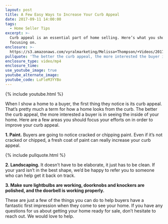 ```yaml
---
layout: post
title: A Few Easy Ways to Increase Your Curb Appeal
date: 2017-09-11 14:00:00
tags:
  - Home Seller Tips
excerpt: >-
  Curb appeal is an essential part of home selling. Here’s what you should be
  focusing on.
enclosure: >-
  https://s3.amazonaws.com/vyralmarketing/Melissa+Thompson/+Videos/2017/September/Memphis+Real+Estate+Agent-+A+Few+Easy+Ways+to+Increase+Your+Curb+Appeal.mp4
pullquote: 'The better the curb appeal, the more interested the buyer is.'
enclosure_type: video/mp4
enclosure_time:
use_youtube_image: true
youtube_alternate_image:
youtube_code: LuFleM3YYBo
---
```



{% include youtube.html %}

When I show a home to a buyer, the first thing they notice is its curb appeal. That’s pretty much a term for how a home looks from the curb. The better the curb appeal, the more interested a buyer is in seeing the inside of your home. Here are a few areas you should focus your efforts on in order to improve your curb appeal.

**1. Paint.** Buyers are going to notice cracked or chipping paint. Even if it’s not cracked or chipped, a fresh coat of paint can really increase your curb appeal.

{% include pullquote.html %}

**2. Landscaping.** It doesn’t have to be elaborate, it just has to be clean. If your yard isn’t in the best shape, we’d be happy to refer you to someone who can help get it back on track.

**3. Make sure lightbulbs are working, doorknobs and knockers are polished, and the doorbell is working properly.**

These are just a few of the things you can do to help buyers have a fantastic first impression when they come to see your home. If you have any questions for us about getting your home ready for sale, don’t hesitate to reach out. We would love to help.